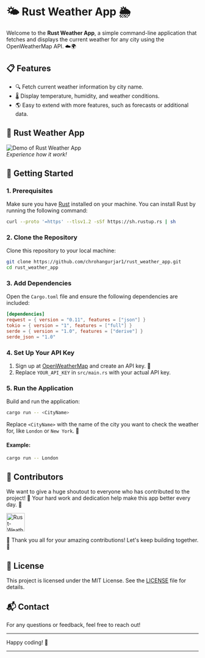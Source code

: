 # 🌤️ Rust Weather App 🌦️

Welcome to the **Rust Weather App**, a simple command-line application that fetches and displays the current weather for any city using the OpenWeatherMap API. ☁️🌍

## 📋 Features
- 🔍 Fetch current weather information by city name.
- 🌡️ Display temperature, humidity, and weather conditions.
- 🌎 Easy to extend with more features, such as forecasts or additional data.

 ## 📸 Rust Weather App 
 
![Demo of Rust Weather App ](image.png)  
*Experience how it work!*

## 🚀 Getting Started

### 1. Prerequisites
Make sure you have [Rust](https://www.rust-lang.org/tools/install) installed on your machine. You can install Rust by running the following command:

```bash
curl --proto '=https' --tlsv1.2 -sSf https://sh.rustup.rs | sh
```

### 2. Clone the Repository
Clone this repository to your local machine:

```bash
git clone https://github.com/chrohangurjar1/rust_weather_app.git
cd rust_weather_app
```

### 3. Add Dependencies
Open the `Cargo.toml` file and ensure the following dependencies are included:

```toml
[dependencies]
reqwest = { version = "0.11", features = ["json"] }
tokio = { version = "1", features = ["full"] }
serde = { version = "1.0", features = ["derive"] }
serde_json = "1.0"
```

### 4. Set Up Your API Key
1. Sign up at [OpenWeatherMap](https://openweathermap.org/) and create an API key. 🔑
2. Replace `YOUR_API_KEY` in `src/main.rs` with your actual API key.

### 5. Run the Application
Build and run the application:

```bash
cargo run -- <CityName>
```

Replace `<CityName>` with the name of the city you want to check the weather for, like `London` or `New York`. 🌆

#### Example:
```bash
cargo run -- London
```

## 🌟 Contributors

We want to give a huge shoutout to everyone who has contributed to the project! 🙌 Your hard work and dedication help make this app better every day. 💪

<a href="https://github.com/chrohangurjar/Rust-Weather-App/graphs/contributors">
  <img alt="Rust-Weather-App contributors" height='48' src="https://contrib.rocks/image?repo=chrohangurjar/Rust-Weather-App&columns=24" />
</a>

🎉 Thank you all for your amazing contributions! Let's keep building together. 🚀

## 📄 License
This project is licensed under the MIT License. See the [LICENSE](LICENSE) file for details.

## 📬 Contact
For any questions or feedback, feel free to reach out!


---
Happy coding! 🎈

---
